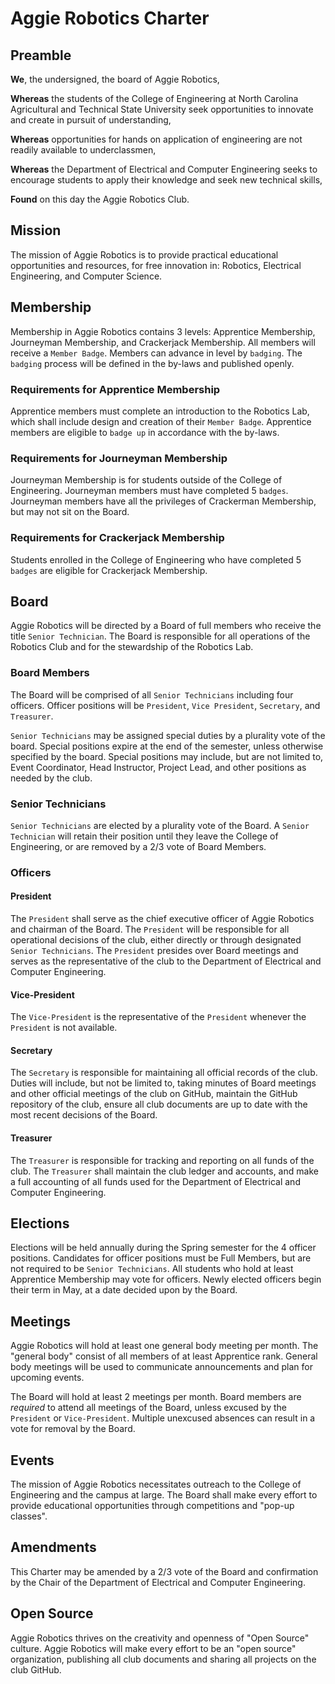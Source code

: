 # Aggie Robotics Charter

## Preamble

**We**, the undersigned, the board of Aggie Robotics,

**Whereas** the students of the College of Engineering at North Carolina Agricultural and Technical State University seek opportunities to innovate and create in pursuit of understanding,

**Whereas** opportunities for hands on application of engineering are not readily available to underclassmen,

**Whereas** the Department of Electrical and Computer Engineering seeks to encourage students to apply their knowledge and seek new technical skills,

**Found** on this day the Aggie Robotics Club.

## Mission

The mission of Aggie Robotics is to provide practical educational opportunities and resources, for free innovation in: Robotics, Electrical Engineering, and Computer Science.

## Membership

Membership in Aggie Robotics contains 3 levels: Apprentice Membership, Journeyman Membership, and Crackerjack Membership. All members will receive a `Member Badge`. Members can advance in level by `badging`. The `badging` process will be defined in the by-laws and published openly.

### Requirements for Apprentice Membership
Apprentice members must complete an introduction to the Robotics Lab, which shall include design and creation of their `Member Badge`. Apprentice members are eligible to `badge up` in accordance with the by-laws.

### Requirements for Journeyman Membership
Journeyman Membership is for students outside of the College of Engineering. Journeyman members must have completed 5 `badges`. Journeyman members have all the privileges of Crackerman Membership, but may not sit on the Board.

### Requirements for Crackerjack Membership

Students enrolled in the College of Engineering who have completed 5 `badges` are eligible for Crackerjack Membership.

## Board

Aggie Robotics will be directed by a Board of full members who receive the title `Senior Technician`. The Board is responsible for all operations of the Robotics Club and for the stewardship of the Robotics Lab.

### Board Members
The Board will be comprised of all `Senior Technicians` including four officers. Officer positions will be `President`, `Vice President`, `Secretary`, and `Treasurer`.

`Senior Technicians` may be assigned special duties by a plurality vote of the board. Special positions expire at the end of the semester, unless otherwise specified by the board. Special positions may include, but are not limited to, Event Coordinator, Head Instructor, Project Lead, and other positions as needed by the club.

### Senior Technicians
`Senior Technicians` are elected by a plurality vote of the Board. A `Senior Technician` will retain their position until they leave the College of Engineering, or are removed by a 2/3 vote of Board Members.

### Officers
#### President
The `President` shall serve as the chief executive officer of Aggie Robotics and chairman of the Board. The `President` will be responsible for all operational decisions of the club, either directly or through designated `Senior Technicians`. The `President` presides over Board meetings and serves as the representative of the club to the Department of Electrical and Computer Engineering.

#### Vice-President
The `Vice-President` is the representative of the `President` whenever the `President` is not available.

#### Secretary
The `Secretary` is responsible for maintaining all official records of the club. Duties will include, but not be limited to, taking minutes of Board meetings and other official meetings of the club on GitHub, maintain the GitHub repository of the club, ensure all club documents are up to date with the most recent decisions of the Board.

#### Treasurer
The `Treasurer` is responsible for tracking and reporting on all funds of the club. The `Treasurer` shall maintain the club ledger and accounts, and make a full accounting of all funds used for the Department of Electrical and Computer Engineering.

## Elections
Elections will be held annually during the Spring semester for the 4 officer positions. Candidates for officer positions must be Full Members, but are not required to be `Senior Technicians`. All students who hold at least Apprentice Membership may vote for officers. Newly elected officers begin their term in May, at a date decided upon by the Board.

## Meetings
Aggie Robotics will hold at least one general body meeting per month. The "general body" consist of all members of at least Apprentice rank. General body meetings will be used to communicate announcements and plan for upcoming events.

The Board will hold at least 2 meetings per month. Board members are _required_ to attend all meetings of the Board, unless excused by the `President` or `Vice-President`. Multiple unexcused absences can result in a vote for removal by the Board.

## Events
The mission of Aggie Robotics necessitates outreach to the College of Engineering and the campus at large. The Board shall make every effort to provide educational opportunities through competitions and "pop-up classes".

## Amendments
This Charter may be amended by a 2/3 vote of the Board and confirmation by the Chair of the Department of Electrical and Computer Engineering.

## Open Source
Aggie Robotics thrives on the creativity and openness of "Open Source" culture. Aggie Robotics will make every effort to be an "open source" organization, publishing all club documents and sharing all projects on the club GitHub.
